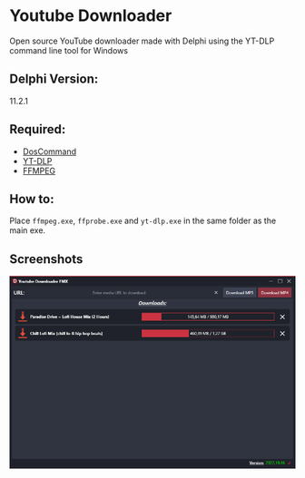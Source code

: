 # Youtube Downloader
 Open source YouTube downloader made with Delphi using the YT-DLP command line tool for Windows

## Delphi Version:
11.2.1

## Required:
- [DosCommand](https://github.com/TurboPack/DOSCommand)
- [YT-DLP](https://github.com/yt-dlp/yt-dlp)
- [FFMPEG](https://github.com/yt-dlp/FFmpeg-Builds)

## How to:
Place `ffmpeg.exe`, `ffprobe.exe` and `yt-dlp.exe` in the same folder as the main exe.

 ## Screenshots
 ![Screenshot](https://raw.githubusercontent.com/AdriaanBoshoff/Youtube-Downloader/main/Assets/screenshots/main.png)

